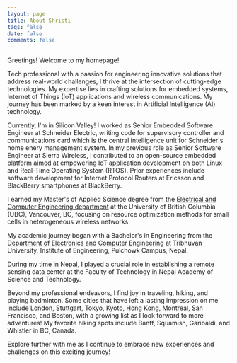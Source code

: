 ```yaml
---
layout: page
title: About Shristi
tags: false
date: false
comments: false
---
```


Greetings! Welcome to my homepage!

Tech professional with a passion for engineering innovative solutions that address real-world challenges, I thrive at the intersection of cutting-edge technologies. My expertise lies in crafting solutions for embedded systems, Internet of Things (IoT) applications and wireless communications. My journey has been marked by a keen interest in Artificial Intelligence (AI) technology.

Currently, I'm in Silicon Valley!  I worked as Senior Embedded Software Engineer at Schneider Electric, writing code for supervisory controller and communications card which is the central intelligence unit for Schneider's home enery management system. In my previous role as Senior Software Engineer at Sierra Wireless, I contributed to an open-source embedded platform aimed at empowering IoT application development on both Linux and Real-Time Operating System (RTOS). Prior experiences include software development for Internet Protocol Routers at Ericsson and BlackBerry smartphones at BlackBerry.

I earned my Master's of Applied Science degree from the [Electrical and Computer Engineering department](https://www.ece.ubc.ca/) at the University of British Columbia (UBC), Vancouver, BC, focusing on resource optimization methods for small cells in heterogeneous wireless networks. 

My academic journey began with a Bachelor's in Engineering from the [Department of Electronics and Computer Engineering](https://doece.pcampus.edu.np/) at Tribhuvan University, Institute of Engineering, Pulchowk Campus, Nepal. 

During my time in Nepal, I played a crucial role in establishing a remote sensing data center at the Faculty of Technology in Nepal Academy of Science and Technology.

Beyond my professional endeavors, I find joy in traveling, hiking, and playing badminton. Some cities that have left a lasting impression on me include London, Stuttgart, Tokyo, Kyoto, Hong Kong, Montreal, San Francisco, and Boston, with a growing list as I look forward to more adventures! My favorite hiking spots include Banff, Squamish, Garibaldi, and Whistler in BC, Canada. 

Explore further with me as I continue to embrace new experiences and challenges on this exciting journey!
